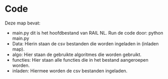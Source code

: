 # Code

Deze map bevat:
- main.py dit is het hoofdbestand van RAIL NL. Run de code door: python main.py
- Data: Hierin staan de csv bestanden die worden ingeladen in (inladen map).
- algo: Hier staan de gebruikte algoritmes die worden gebruikt.
- functies: Hier staan alle functies die in het bestand aangeroepen worden.
- inladen: Hiermee worden de csv bestanden ingeladen. 
